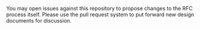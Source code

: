 You may open issues against this repository to propose changes to the RFC process itself. Please use the pull request system to put forward new design documents for discussion.
